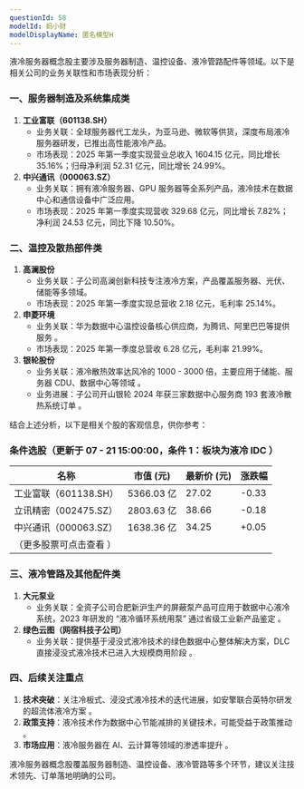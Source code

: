 ```yaml
---
questionId: 58
modelId: 蚂小财
modelDisplayName: 匿名模型H
---
```

液冷服务器概念股主要涉及服务器制造、温控设备、液冷管路配件等领域。以下是相关公司的业务关联性和市场表现分析：

### 一、服务器制造及系统集成类

1. **工业富联（601138.SH）**
    - 业务关联：全球服务器代工龙头，为亚马逊、微软等供货，深度布局液冷服务器研发，已推出高性能液冷产品。
    - 市场表现：2025 年第一季度实现营业总收入 1604.15 亿元，同比增长 35.16%；归母净利润 52.31 亿元，同比增长 24.99%。
2. **中兴通讯（000063.SZ）**
    - 业务关联：拥有液冷服务器、GPU 服务器等全系列产品，液冷技术在数据中心和通信设备中广泛应用。
    - 市场表现：2025 年第一季度实现营收 329.68 亿元，同比增长 7.82%；净利润 24.53 亿元，同比下降 10.50%。

### 二、温控及散热部件类

1. **高澜股份**
    - 业务关联：子公司高澜创新科技专注液冷方案，产品覆盖服务器、光伏、储能等多领域。
    - 市场表现：2025 年第一季度实现总营收 2.18 亿元，毛利率 25.14%。
2. **申菱环境**
    - 业务关联：华为数据中心温控设备核心供应商，为腾讯、阿里巴巴等提供服务 。
    - 市场表现：2025 年第一季度总营收 6.28 亿元，毛利率 21.99%。
3. **银轮股份**
    - 业务关联：液冷散热效率达风冷的 1000 - 3000 倍，主要应用于储能、服务器 CDU、数据中心等领域 。
    - 业务进展：子公司开山银轮 2024 年获三家数据中心服务商 193 套液冷散热系统订单 。

  

结合上述分析，以下是相关个股的客观信息，供你参考：

### 条件选股（更新于 07 - 21 15:00:00，条件 1：板块为液冷 IDC ）

|名称|市值 (元)|最新价 (元)|涨跌幅|
|---|---|---|---|
|工业富联（601138.SH）|5366.03 亿|27.02|-0.33|
|立讯精密（002475.SZ）|2803.63 亿|38.66|-0.18|
|中兴通讯（000063.SZ）|1638.36 亿|34.25|+0.05|
|（更多股票可点击查看 ）||||

### 三、液冷管路及其他配件类

1. **大元泵业**
    - 业务关联：全资子公司合肥新沪生产的屏蔽泵产品可应用于数据中心液冷系统，2023 年研发的 “液冷循环系统用泵” 通过省级工业新产品鉴定 。
2. **绿色云图（网宿科技子公司）**
    - 业务关联：提供基于浸没式液冷技术的绿色数据中心整体解决方案，DLC 直接浸没式液冷技术已进入大规模商用阶段 。

### 四、后续关注重点

1. **技术突破**：关注冷板式、浸没式液冷技术的迭代进展，如安擎联合英特尔研发的超流体液冷方案 。
2. **政策支持**：液冷技术作为数据中心节能减排的关键技术，可能受益于政策推动 。
3. **市场应用**：液冷服务器在 AI、云计算等领域的渗透率提升 。

  

液冷服务器概念股覆盖服务器制造、温控设备、液冷管路等多个环节，建议关注技术领先、订单落地明确的公司。